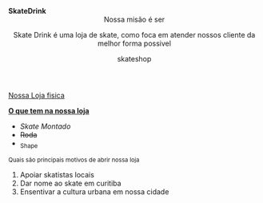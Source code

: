 <!DOCTYPE html>
<html lang="en">
<head>
    <meta charset="UTF-8">
    <meta name="viewport" content="width=device-width, initial-scale=1.0">
    <title>Document</title>
</head><h><b> SkateDrink </h></b>
<header> Nossa misão é ser 
<p> Skate Drink é uma loja de skate, como foca em atender nossos cliente da melhor forma possivel </p>
<nav> skateshop </nav></header>


<a href="https://www.youtube.com/watch?v=UWoLWBkkYPE&pp=ygUQbWF0cml6IHNrYXRlc2hvcA%3D%3D"> Nossa Loja fisica</a>


<p><strong><u> O que tem na nossa loja </p></strong></u>
<ul>
    <li><i> Skate Montado </li></i>
    <li><s> Roda </li></s>
    <li><sub> Shape <sub></li>
</ul>

<p><sup> Quais são principais motivos de abrir nossa loja </sup></p>
<ol>
    <li> Apoiar skatistas locais </li>
    <li> Dar nome ao skate em curitiba </li>
    <li> Ensentivar a cultura urbana em nossa cidade </li>
</ol>




<body>
